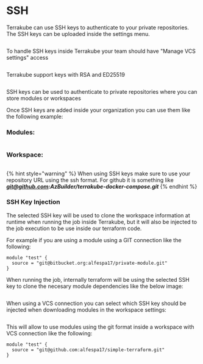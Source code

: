 # SSH

Terrakube can use SSH keys to authenticate to your private repositories. The SSH keys can be uploaded inside the settings menu.

<figure><img src="../../.gitbook/assets/image (240).png" alt=""><figcaption></figcaption></figure>

To handle SSH keys inside Terrakube your team should have "Manage VCS settings" access

<figure><img src="../../.gitbook/assets/image (236).png" alt=""><figcaption></figcaption></figure>

Terrakube support keys with RSA and ED25519

<figure><img src="../../.gitbook/assets/image (170).png" alt=""><figcaption></figcaption></figure>

SSH keys can be used to authenticate to private repositories where you can store modules or workspaces

Once SSH keys are added inside your organization you can use them like the following example:

### Modules:

<figure><img src="../../.gitbook/assets/image (320).png" alt=""><figcaption></figcaption></figure>

### Workspace:

<figure><img src="../../.gitbook/assets/image (225).png" alt=""><figcaption></figcaption></figure>

{% hint style="warning" %}
When using SSH keys make sure to use your repository URL using the ssh format. For github it is something like [_**git@github.com**_](mailto:git@github.com)_**:AzBuilder/terrakube-docker-compose.git**_
{% endhint %}

### SSH Key Injection

The selected SSH key will be used to clone the workspace information at runtime when running the job inside Terrakube, but it will also be injected to the job execution to be use inside our terraform code.&#x20;

For example if you are using a module using a GIT connection like the following:

```
module "test" {
  source = "git@bitbucket.org:alfespa17/private-module.git"
}
```

When running the job, internally terraform will be using the selected SSH key to clone the necesary module dependencies like the below image:

<figure><img src="../../.gitbook/assets/image (216).png" alt=""><figcaption></figcaption></figure>

When using a VCS connection you can select which SSH key should be injected when downloading modules in the workspace settings:

<figure><img src="../../.gitbook/assets/image (64).png" alt=""><figcaption></figcaption></figure>

This will allow to use modules using the git format inside a workspace with VCS connection like the following:

```
module "test" {
  source = "git@github.com:alfespa17/simple-terraform.git"
}
```
